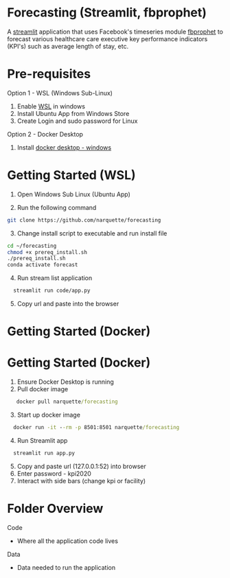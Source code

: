 # Forecasting (Streamlit, fbprophet)
A [streamlit](https://www.streamlit.io/) application that uses Facebook's timeseries module [fbprophet](https://facebook.github.io/prophet/docs/quick_start.html#python-api) to forecast various healthcare care executive key performance indicators (KPI's) such as average length of stay, etc.

# Pre-requisites

Option 1 - WSL (Windows Sub-Linux)

1. Enable [WSL](https://winaero.com/blog/enable-wsl-windows-10-fall-creators-update/) in windows 
2. Install Ubuntu App from Windows Store
3. Create Login and sudo password for Linux

Option 2 - Docker Desktop

1. Install [docker desktop - windows](https://docs.docker.com/docker-for-windows/install/)

# Getting Started (WSL)

1. Open Windows Sub Linux (Ubuntu App)

2. Run the following command

```sh
git clone https://github.com/narquette/forecasting
```

3. Change install script to executable and run install file

```sh
cd ~/forecasting
chmod +x prereq_install.sh
./prereq_install.sh
conda activate forecast
```

4. Run stream list application

```sh
  streamlit run code/app.py
```
5. Copy url and paste into the browser

# Getting Started (Docker)

# Getting Started (Docker)

1. Ensure Docker Desktop is running
2. Pull docker image
```cmd
   docker pull narquette/forecasting
```
3. Start up docker image
```cmd
  docker run -it --rm -p 8501:8501 narquette/forecasting 
```
4. Run Streamlit app
```sh
  streamlit run app.py
```
5. Copy and paste url (127.0.0.1:52) into browser
6. Enter password - kpi2020
7. Interact with side bars (change kpi or facility)

# Folder Overview

Code 
- Where all the application code lives

Data
- Data needed to run the application

